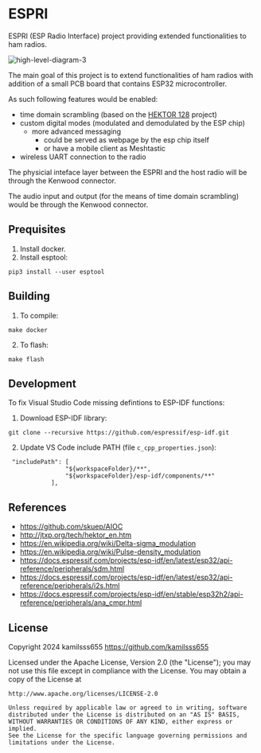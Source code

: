 # ESPRI
ESPRI (ESP Radio Interface) project providing extended functionalities to ham radios.

![high-level-diagram-3](https://github.com/kamilsss655/ESPRI/assets/8842065/868cc9b6-6143-4308-a15c-6a4fdc008033)

The main goal of this project is to extend functionalities of ham radios with addition of a small PCB board that contains ESP32 microcontroller.

As such following features would be enabled:
- time domain scrambling (based on the [HEKTOR 128](http://jtxp.org/tech/hektor_en.htm) project)
- custom digital modes (modulated and demodulated by the ESP chip)
  - more advanced messaging
    - could be served as webpage by the esp chip itself
    - or have a mobile client as Meshtastic 
- wireless UART connection to the radio

The physicial inteface layer between the ESPRI and the host radio will be through the Kenwood connector.

The audio input and output (for the means of time domain scrambling) would be through the Kenwood connector.

## Prequisites

1. Install docker.
2. Install esptool:
```
pip3 install --user esptool
```

## Building
1. To compile:
```
make docker
```
2. To flash:
```
make flash
```

## Development

To fix Visual Studio Code missing defintions to ESP-IDF functions:

1. Download ESP-IDF library:
```
git clone --recursive https://github.com/espressif/esp-idf.git
```

2. Update VS Code include PATH (file `c_cpp_properties.json`):

```
 "includePath": [
                "${workspaceFolder}/**",
                "${workspaceFolder}/esp-idf/components/**"
            ],
```

## References

- https://github.com/skuep/AIOC
- http://jtxp.org/tech/hektor_en.htm
- https://en.wikipedia.org/wiki/Delta-sigma_modulation
- https://en.wikipedia.org/wiki/Pulse-density_modulation
- https://docs.espressif.com/projects/esp-idf/en/latest/esp32/api-reference/peripherals/sdm.html
- https://docs.espressif.com/projects/esp-idf/en/latest/esp32/api-reference/peripherals/i2s.html
- https://docs.espressif.com/projects/esp-idf/en/stable/esp32h2/api-reference/peripherals/ana_cmpr.html

## License

Copyright 2024 kamilsss655
https://github.com/kamilsss655

Licensed under the Apache License, Version 2.0 (the "License");
you may not use this file except in compliance with the License.
You may obtain a copy of the License at

    http://www.apache.org/licenses/LICENSE-2.0

    Unless required by applicable law or agreed to in writing, software
    distributed under the License is distributed on an "AS IS" BASIS,
    WITHOUT WARRANTIES OR CONDITIONS OF ANY KIND, either express or implied.
    See the License for the specific language governing permissions and
    limitations under the License.
